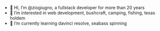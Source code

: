 - 👋 Hi, I’m @ziogiugno, a fullstack developer for more than 20 years 
- 👀 I’m interested in web development, bushcraft, camping, fishing, texas holdem 
- 🌱 I’m currently learning davinci resolve, seabass spinning
